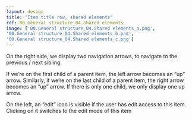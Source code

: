 ```yaml
---
layout: design
title: "Item title row, shared elements"
ref: 00.General structure_04.Shared elements
image: ['00.General structure_04.Shared elements_a.png',
'00.General structure_04.Shared elements_b.png',
'00.General structure_04.Shared elements_c.png']
---
```


On the right side, we display two navigation arrows, to navigate to the previous / next sibling.

If we’re on the first child of a parent item, the left arrow becomes an “up” arrow. Similarly, if  we’re on the last child of a parent item, the right arrow becomes an “up” arrow. If there is only one child, we only display one up arrow.

On the left, an “edit” icon is visible if the user has edit access to this item. Clicking on it switches to the edit mode of this item
